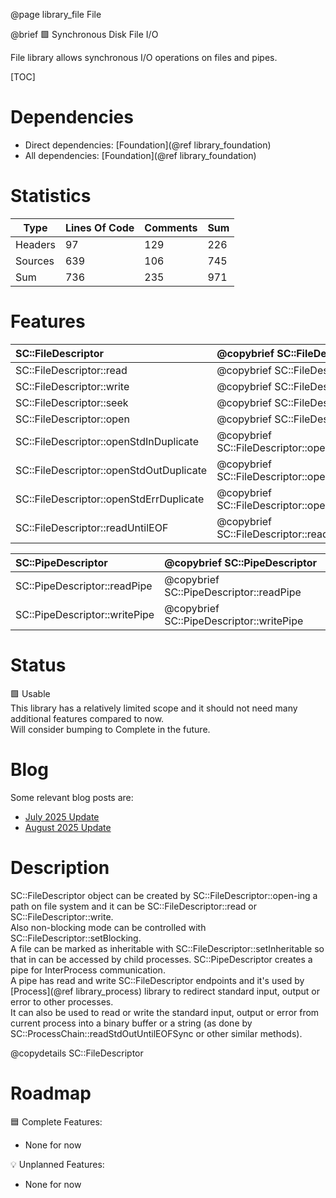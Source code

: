 @page library_file File

@brief 🟩 Synchronous Disk File I/O

File library allows synchronous I/O operations on files and pipes.  

[TOC]

# Dependencies
- Direct dependencies: [Foundation](@ref library_foundation)
- All dependencies: [Foundation](@ref library_foundation)

# Statistics
| Type      | Lines Of Code | Comments  | Sum   |
|-----------|---------------|-----------|-------|
| Headers   | 97			| 129		| 226	|
| Sources   | 639			| 106		| 745	|
| Sum       | 736			| 235		| 971	|

# Features
| SC::FileDescriptor                        | @copybrief SC::FileDescriptor                         |
|:------------------------------------------|:------------------------------------------------------|
| SC::FileDescriptor::read                  | @copybrief SC::FileDescriptor::read                   |
| SC::FileDescriptor::write                 | @copybrief SC::FileDescriptor::write                  |
| SC::FileDescriptor::seek                  | @copybrief SC::FileDescriptor::seek                   |
| SC::FileDescriptor::open                  | @copybrief SC::FileDescriptor::open                   |
| SC::FileDescriptor::openStdInDuplicate    | @copybrief SC::FileDescriptor::openStdInDuplicate     |
| SC::FileDescriptor::openStdOutDuplicate   | @copybrief SC::FileDescriptor::openStdOutDuplicate    |
| SC::FileDescriptor::openStdErrDuplicate   | @copybrief SC::FileDescriptor::openStdErrDuplicate    |
| SC::FileDescriptor::readUntilEOF          | @copybrief SC::FileDescriptor::readUntilEOF           |

| SC::PipeDescriptor                | @copybrief SC::PipeDescriptor                 |
|:----------------------------------|:----------------------------------------------|
| SC::PipeDescriptor::readPipe      | @copybrief SC::PipeDescriptor::readPipe       |
| SC::PipeDescriptor::writePipe     | @copybrief SC::PipeDescriptor::writePipe      |

# Status
🟩 Usable  
This library has a relatively limited scope and it should not need many additional features compared to now.   
Will consider bumping to Complete in the future.

# Blog

Some relevant blog posts are:

- [July 2025 Update](https://pagghiu.github.io/site/blog/2025-07-31-SaneCppLibrariesUpdate.html)
- [August 2025 Update](https://pagghiu.github.io/site/blog/2025-08-31-SaneCppLibrariesUpdate.html)

# Description
SC::FileDescriptor object can be created by SC::FileDescriptor::open-ing a path on file system and it can be SC::FileDescriptor::read or SC::FileDescriptor::write.  
Also non-blocking mode can be controlled with SC::FileDescriptor::setBlocking.  
A file can be marked as inheritable with SC::FileDescriptor::setInheritable so that in can be accessed by child processes. 
SC::PipeDescriptor creates a pipe for InterProcess communication.  
A pipe has read and write SC::FileDescriptor endpoints and it's used by [Process](@ref library_process) library to redirect standard input, output or error to other processes.  
It can also be used to read or write the standard input, output or error from current process into a binary buffer or a string (as done by SC::ProcessChain::readStdOutUntilEOFSync or other similar methods).

@copydetails SC::FileDescriptor

# Roadmap

🟦 Complete Features:
- None for now

💡 Unplanned Features:
- None for now
